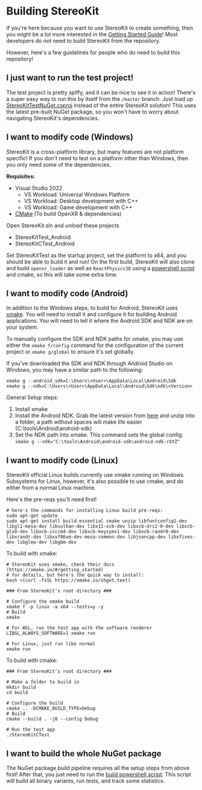# Building StereoKit

If you're here because you want to use StereoKit to create something, then you might be a lot more interested in the [Getting Started Guide](https://stereokit.net/Pages/Guides/Getting-Started.html)! Most developers do _not_ need to build StereoKit from the repository.

However, here's a few guidelines for people who do need to build this repository!

## I just want to run the test project!

The test project is pretty spiffy, and it can be nice to see it in action! There's a super easy way to run this by itself from the `/master` branch. Just load up [StereoKitTestNuGet.csproj](https://github.com/maluoi/StereoKit/blob/master/Examples/StereoKitTest/StereoKitTestNuGet.csproj) instead of the entire StereoKit solution! This uses the latest pre-built NuGet package, so you won't have to worry about navigating StereoKit's dependencies.

## I want to modify code (Windows)

StereoKit is a cross-platform library, but many features are not platform specific! If you don't need to test on a platform other than Windows, then you only need some of the dependencies.

**Requisites:**
- Visual Studio 2022
    - VS Workload: Universal Windows Platform
    - VS Workload: Desktop development with C++
    - VS Workload: Game development with C++
- [CMake](https://cmake.org) (To build OpenXR & dependencies)

Open StereoKit.sln and _unload_ these projects
- StereoKitTest_Android
- StereoKitCTest_Android

Set StereoKitTest as the startup project, set the platform to x64, and you should be able to build it and run! On the first build, StereoKit will also clone and build `openxr_loader` as well as `ReactPhysics3D` using a [powershell script](https://github.com/maluoi/StereoKit/blob/master/Tools/Update-OpenXR.ps1) and cmake, so this will take some extra time.

## I want to modify code (Android)

In addition to the Windows steps, to build for Android, StereoKit uses [xmake](https://xmake.io/). You will need to install it and configure it for building Android applications. You will need to tell it where the Android SDK and NDK are on your system.

To manually configure the SDK and NDK paths for xmake, you may use either the `xmake f/config` command for the configuration of the current project or `xmake g/global` to ensure it's set globally.

If you've downloaded the SDK and NDK through Android Studio on Windows, you may have a similar path to the following: 
```
xmake g --android_sdk=C:\Users\<User>\AppData\Local\Android\Sdk
xmake g --ndk=C:\Users\<User>\AppData\Local\Android\Sdk\ndk\<Version>
```

General Setup steps:
1. Install xmake
2. Install the Android NDK. Grab the latest version from [here](https://developer.android.com/ndk/downloads) and unzip into a folder, a path without spaces will make life easier (C:\tools\Android\android-sdk)
3. Set the NDK path into xmake. This command sets the global config: `xmake g --ndk="C:\tools\Android\android-sdk\android-ndk-rXYZ"`

## I want to modify code (Linux)

StereoKit official Linux builds currently use xmake running on Windows Subsystems for Linux, however, it's also possible to use cmake, and do either from a normal Linux machine.

Here's the pre-reqs you'll need first!
```
# here's the commands for installing Linux build pre-reqs:
sudo apt-get update
sudo apt-get install build-essential cmake unzip libfontconfig1-dev libgl1-mesa-dev libvulkan-dev libx11-xcb-dev libxcb-dri2-0-dev libxcb-glx0-dev libxcb-icccm4-dev libxcb-keysyms1-dev libxcb-randr0-dev libxrandr-dev libxxf86vm-dev mesa-common-dev libjsoncpp-dev libxfixes-dev libglew-dev libgbm-dev
```

To build with xmake:
```
# StereoKit uses xmake, check their docs (https://xmake.io/#/getting_started)
# for details, but here's the quick way to install:
bash <(curl -fsSL https://xmake.io/shget.text)

### From StereoKit's root directory ###

# Configure the xmake build
xmake f -p linux -a x64 --tests=y -y
# Build
xmake

# For WSL, run the test app with the software renderer
LIBGL_ALWAYS_SOFTWARE=1 xmake run

# For Linux, just run like normal
xmake run
```

To build with cmake:
```
### From StereoKit's root directory ###

# Make a folder to build in
mkdir build
cd build

# Configure the build
cmake .. -DCMAKE_BUILD_TYPE=Debug
# Build
cmake --build . -j8 --config Debug

# Run the test app
./StereoKitCTest
```

## I want to build the whole NuGet package

The NuGet package build pipeline requires all the setup steps from above first! After that, you just need to run the [build powershell script](https://github.com/maluoi/StereoKit/blob/master/Build-Nuget.ps1). This script will build all binary variants, run tests, and track some statistics.
